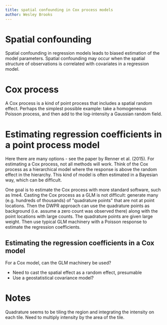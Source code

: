 ```yaml
---
title: spatial confounding in Cox process models
author: Wesley Brooks
---
```


# Spatial confounding
Spatial confounding in regression models leads to biased estimation of the model parameters. Spatial confounding may occur when the spatial structure of observations is correlated with covariates in a regression model.

# Cox process
A Cox process is a kind of point process that includes a spatial random effect. Perhaps the simplest possible example: take a homogeneous Poisson process, and then add to the log-intensity a Gaussian random field.

# Estimating regression coefficients in a point process model
Here there are many options - see the paper by Renner et al. (2015). For estimating a Cox process, not all methods will work. Think of the Cox process as a hierarchical model where the response is above the random effect in the hierarchy. This kind of model is often estimated in a Bayesian way, which can be difficult.

One goal is to estimate the Cox process with more standard software, such as lme4. Casting the Cox process as a GLM is not difficult: generate many (e.g. hundreds of thousands) of "quadrature points" that are not at point locations. Then the DWPR approach can use the quadrature points as background (i.e. assume a zero count was observed there) along with the point locations with large counts. The quadrature points are given large weight. Then use typical GLM machinery with a Poisson response to estimate the regression coefficients. 

## Estimating the regression coefficients in a Cox model
For a Cox model, can the GLM machinery be used?
- Need to cast the spatial effect as a random effect, presumable
- Use a geostatistical covariance model?

# Notes
Quadrature seems to be tiling the region and integrating the intensity on each tile. Need to multiply intensity by the area of the tile.

